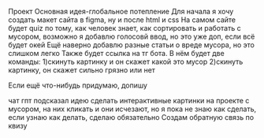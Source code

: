 Проект
Основная идея-глобальное потепление
Для начала я хочу создать макет сайта в figma, ну и после html и css
На самом сайте будет quiz по тому, как человек знает, как сортировать и работать с мусором, возможно я добавлю голосовй ввод, но это уже доп, если всё будет окей
Ещё наверно добавлю разные статьи о вреде мусора, но это слишком легко
Также будет ссылка на тг бота. В нём будет две команды: 
1)скинуть картинку и он скажет какой это мусор 
2)скинуть картинку, он скажет сильно грязно или нет

Если ещё что-нибудь придумаю, допишу

чат гпт подсказал идею сделать интерактивные картинки на проекте с мусором, на них кликать и они исчезают, но я пока не знаю как сделать, если узнаю как делать, сделаю обязательно
Создам обратную связь по квизу
